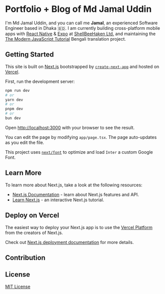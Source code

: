 # Portfolio + Blog of Md Jamal Uddin

I'm Md Jamal Uddin, and you can call me **Jamal**, an experienced Software Engineer based in Dhaka 🇧🇩. I am currently building cross-platform mobile apps with [React Native](https://reactnative.dev/) & [Expo](https://docs.expo.dev/) at [ShellBeeHaken Ltd.](https://shellbeehaken.com/) and maintaining the [The Modern JavaScript Tutorial](https://javascript.info/) Bengali translation project.

## Getting Started

This site is built on [Next.js](https://nextjs.org/) bootstrapped by [`create-next-app`](https://github.com/vercel/next.js/tree/canary/packages/create-next-app) and hosted on [Vercel](https://vercel.com/).

First, run the development server:

```bash
npm run dev
# or
yarn dev
# or
pnpm dev
# or
bun dev
```

Open [http://localhost:3000](http://localhost:3000) with your browser to see the result.

You can edit the page by modifying `app/page.tsx`. The page auto-updates as you edit the file.

This project uses [`next/font`](https://nextjs.org/docs/basic-features/font-optimization) to optimize and load `Inter` a custom Google Font.

## Learn More

To learn more about Next.js, take a look at the following resources:

- [Next.js Documentation](https://nextjs.org/docs) - learn about Next.js features and API.
- [Learn Next.js](https://nextjs.org/learn) - an interactive Next.js tutorial.

## Deploy on Vercel

The easiest way to deploy your Next.js app is to use the [Vercel Platform](https://vercel.com/new?utm_medium=default-template&filter=next.js&utm_source=create-next-app&utm_campaign=create-next-app-readme) from the creators of Next.js.

Check out [Next.js deployment documentation](https://nextjs.org/docs/deployment) for more details.

## Contribution

## License

[MIT License](./LICENSE)
